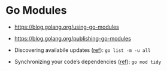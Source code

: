 # Go Modules

* <https://blog.golang.org/using-go-modules>
* <https://blog.golang.org/publishing-go-modules>

* Discovering availabile updates ([ref](https://go.dev/doc/modules/managing-dependencies#discovering_updates)): `go list -m -u all`
* Synchronizing your code’s dependencies ([ref](https://go.dev/doc/modules/managing-dependencies#synchronizing)): `go mod tidy`